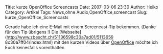 Title: kurze OpenOffice Screencasts
Date: 2007-03-06 23:30
Author: Heiko
Category: Artikel
Tags: News,ohne Audio,OpenOffice,screencast
Slug: kurze_OpenOffice_Screencasts

Gerade habe ich eine E-Mail mit einem Screencast-Tip bekommen. (Danke für den
Tip übrigens !) Die [Webseite](http://www.zbescht.ch/51136598c30a7ad01/5113659
8c30a7ff04/index.html) mit den kurzen Videos über
[OpenOffice](http://de.wikipedia.org/wiki/OpenOffice) möchte ich Euch
keinesfalls vorenthalten.

